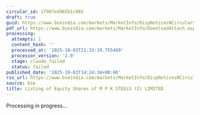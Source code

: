 ```yaml
---
circular_id: 1f997ed965b1c885
draft: true
guid: https://www.bseindia.com/markets/MarketInfo/DispNoticesNCirculars.aspx?Noticeid={0833371E-71C7-4899-AE43-2C690205B5E2}&noticeno=20251003-54&dt=10/03/2025&icount=54&totcount=73&flag=0
pdf_url: https://www.bseindia.com/markets/MarketInfo/DownloadAttach.aspx?id=20251003-54&attachedId=173ca960-3d34-4c5d-92c6-0457665f147b
processing:
  attempts: 1
  content_hash: ''
  processed_at: '2025-10-03T21:33:19.755489'
  processor_version: '2.0'
  stage: claude_failed
  status: failed
published_date: '2025-10-03T14:24:34+00:00'
rss_url: https://www.bseindia.com/markets/MarketInfo/DispNoticesNCirculars.aspx?Noticeid={0833371E-71C7-4899-AE43-2C690205B5E2}&noticeno=20251003-54&dt=10/03/2025&icount=54&totcount=73&flag=0
source: bse
title: Listing of Equity Shares of M P K STEELS (I) LIMITED
---
```


Processing in progress...